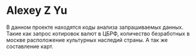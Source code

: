 # Alexey Z Yu
В данном проекте находятся коды анализа запрашиваемых данных. Такие как запрос котировок валют в ЦБРФ, количество безработных в москве расположение культурных наследий страны. А так же составление карт.
